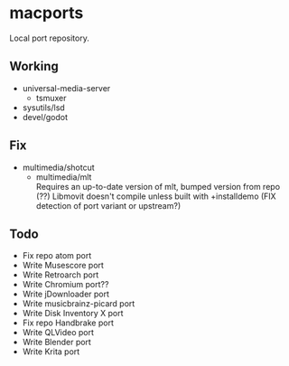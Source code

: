 # macports
Local port repository.

## Working
* universal-media-server
  * tsmuxer
* sysutils/lsd
* devel/godot

## Fix
* multimedia/shotcut
  * multimedia/mlt  
  Requires an up-to-date version of mlt, bumped version from repo  
  (??) Libmovit doesn't compile unless built with +installdemo (FIX detection of port variant or upstream?)

## Todo
* Fix repo atom port
* Write Musescore port
* Write Retroarch port
* Write Chromium port??
* Write jDownloader port
* Write musicbrainz-picard port
* Write Disk Inventory X port
* Fix repo Handbrake port
* Write QLVideo port
* Write Blender port
* Write Krita port
